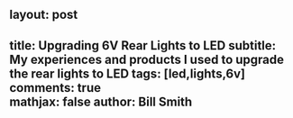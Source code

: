 ## layout: post  
title: Upgrading 6V Rear Lights to LED
subtitle: My experiences and products I used to upgrade the rear lights to LED
tags: [led,lights,6v]  
comments: true  
mathjax: false
author: Bill Smith
---


<!--stackedit_data:
eyJoaXN0b3J5IjpbLTE1NDAxMzM5MTZdfQ==
-->